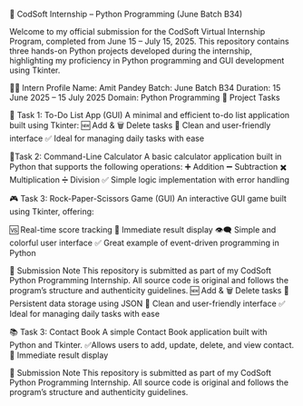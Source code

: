 🚀 CodSoft Internship – Python Programming (June Batch B34)


Welcome to my official submission for the CodSoft Virtual Internship Program, completed from June 15 – July 15, 2025. This repository contains three hands-on Python projects developed during the internship, highlighting my proficiency in Python programming and GUI development using Tkinter.


👨‍💻 Intern Profile
Name: Amit Pandey
Batch: June Batch B34
Duration: 15 June 2025 – 15 July 2025
Domain: Python Programming
📁 Project Tasks

📝 Task 1: To-Do List App (GUI)
A minimal and efficient to-do list application built using Tkinter:
🆕 Add & 🗑️ Delete tasks
🎨 Clean and user-friendly interface
✅ Ideal for managing daily tasks with ease

🧮Task 2: Command-Line Calculator
A basic calculator application built in Python that supports the following operations:
➕ Addition
➖ Subtraction
✖️ Multiplication
➗ Division
✅ Simple logic implementation with error handling

🎮 Task 3: Rock-Paper-Scissors Game (GUI)
An interactive GUI game built using Tkinter, offering:

🆚 Real-time score tracking
🧠 Immediate result display
👁️‍🗨️ Simple and colorful user interface
✅ Great example of event-driven programming in Python

📌 Submission Note
This repository is submitted as part of my CodSoft Python Programming Internship. All source code is original and follows the program’s structure and authenticity guidelines.
🆕 Add & 🗑️ Delete tasks
💾 Persistent data storage using JSON
🎨 Clean and user-friendly interface
✅ Ideal for managing daily tasks with ease

📚 Task 3: Contact Book
A simple Contact Book application built with Python and Tkinter. 
✅Allows users to add, update, delete, and view contact.
🧠 Immediate result display

📌 Submission Note
This repository is submitted as part of my CodSoft Python Programming Internship. All source code is original and follows the program’s structure and authenticity guidelines.
